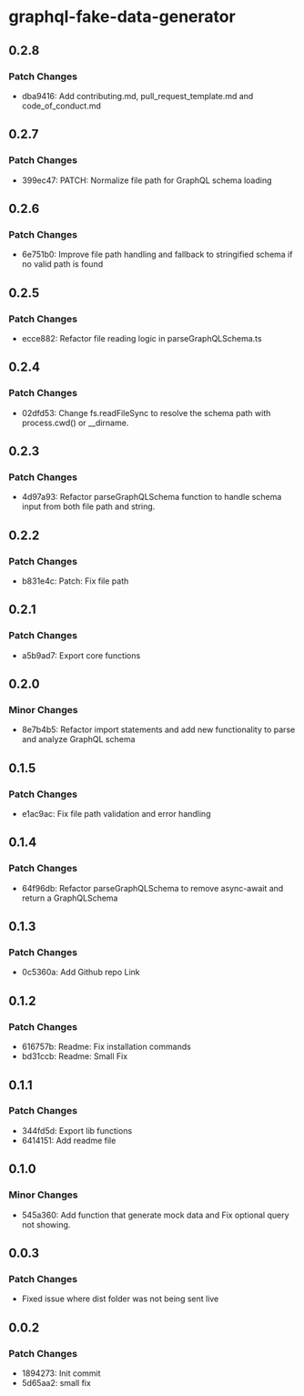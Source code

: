 # graphql-fake-data-generator

## 0.2.8

### Patch Changes

- dba9416: Add contributing.md, pull_request_template.md and code_of_conduct.md

## 0.2.7

### Patch Changes

- 399ec47: PATCH: Normalize file path for GraphQL schema loading

## 0.2.6

### Patch Changes

- 6e751b0: Improve file path handling and fallback to stringified schema if no valid path is found

## 0.2.5

### Patch Changes

- ecce882: Refactor file reading logic in parseGraphQLSchema.ts

## 0.2.4

### Patch Changes

- 02dfd53: Change fs.readFileSync to resolve the schema path with process.cwd() or \_\_dirname.

## 0.2.3

### Patch Changes

- 4d97a93: Refactor parseGraphQLSchema function to handle schema input from both file path and string.

## 0.2.2

### Patch Changes

- b831e4c: Patch: Fix file path

## 0.2.1

### Patch Changes

- a5b9ad7: Export core functions

## 0.2.0

### Minor Changes

- 8e7b4b5: Refactor import statements and add new functionality to parse and analyze GraphQL schema

## 0.1.5

### Patch Changes

- e1ac9ac: Fix file path validation and error handling

## 0.1.4

### Patch Changes

- 64f96db: Refactor parseGraphQLSchema to remove async-await and return a GraphQLSchema

## 0.1.3

### Patch Changes

- 0c5360a: Add Github repo Link

## 0.1.2

### Patch Changes

- 616757b: Readme: Fix installation commands
- bd31ccb: Readme: Small Fix

## 0.1.1

### Patch Changes

- 344fd5d: Export lib functions
- 6414151: Add readme file

## 0.1.0

### Minor Changes

- 545a360: Add function that generate mock data and Fix optional query not showing.

## 0.0.3

### Patch Changes

- Fixed issue where dist folder was not being sent live

## 0.0.2

### Patch Changes

- 1894273: Init commit
- 5d65aa2: small fix
